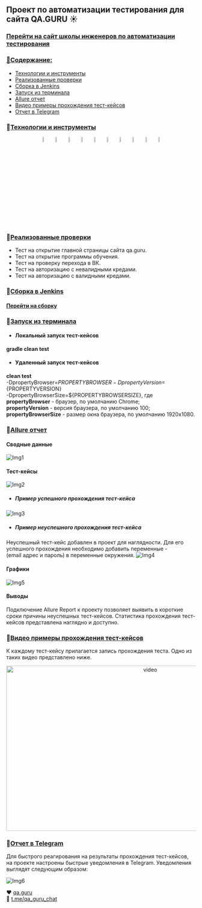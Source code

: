 
## Проект по автоматизации тестирования для сайта QA.GURU ☀️️

### <a target="_blank" href="https://qa.guru/">Перейти на сайт школы инженеров по автоматизации тестирования</a>

### <a href="#💎содержание:">💎Содержание:</a>

- <a href="#технологии-и-инструменты">Технологии и инструменты</a>
- <a href="#реализованные-проверки">Реализованные проверки</a>
- <a href="#сборка-в-jenkins">Сборка в Jenkins</a>
- <a href="#запуск-из-терминала">Запуск из терминала</a>
- <a href="#allure-отчет">Allure отчет</a>
- <a href="#видео-примеры-прохождения-тест-кейсов">Видео примеры прохождения тест-кейсов</a>
- <a href="#отчет-в-telegram">Отчет в Telegram</a>

### 💎[Технологии и инструменты](#технологии-и-инструменты)
<p align="center">
<img width="6%" title="IntelliJ IDEA" src="logo/Intelij_IDEA.svg">
<img width="6%" title="Java" src="logo/Java.svg">
<img width="6%" title="Selenide" src="logo/Selenide.svg">
<img width="6%" title="Selenoid" src="logo/Selenoid.svg">
<img width="6%" title="Allure Report" src="logo/Allure_Report.svg">
<img width="6%" title="Gradle" src="logo/Gradle.svg">
<img width="6%" title="JUnit5" src="logo/JUnit5.svg">
<img width="6%" title="GitHub" src="logo/GitHub.svg">
<img width="6%" title="Jenkins" src="logo/Jenkins.svg">
<img width="6%" title="Telegram" src="logo/Telegram.svg">
</p>

### 💎[Реализованные проверки](#реализованные-проверки)
* Тест на открытие главной страницы сайта qa.guru.
* Тест на открытие программы обучения.
* Тест на проверку перехода в ВК.
* Тест на авторизацию с невалидными кредами.
* Тест на авторизацию с валидными кредами.

### 💎[Сборка в Jenkins](#сборка-в-jenkins)
#### <a target="_blank" href="https://jenkins.autotests.cloud/job/qa.guru-hm13-smallProject/">Перейти на сборку</a>

### 💎[Запуск из терминала](#запуск-из-терминала)
* #### Локальный запуск тест-кейсов
**gradle clean test**

* #### Удаленный запуск тест-кейсов
**clean test**  
-DpropertyBrowser=${PROPERTYBROWSER}  
-DpropertyVersion=${PROPERTYVERSION}  
-DpropertyBrowserSize=${PROPERTYBROWSERSIZE}, где  
**propertyBrowser** - браузер, по умолчанию Chrome;  
**propertyVersion** - версия браузера, по умолчанию 100;  
**propertyBrowserSize** - размер окна браузера, по умолчанию 1920x1080.


### 💎[Allure отчет](#allure-отчет)
#### Сводные данные
![Img1](logo/mainreport.jpg)

#### Тест-кейсы
![Img2](logo/tests.jpg)

* ##### **Пример успешного прохождения тест-кейса**
![Img3](logo/success.jpg)

* ##### **Пример неуспешного прохождения тест-кейса**
Неуспешный тест-кейс добавлен в проект для наглядности. Для его успешного прохождения необходимо добавить переменные -  
(email адрес и пароль) в переменные окружения.
![Img4](logo/failed.jpg)

#### Графики
![Img5](logo/graphs.jpg)

#### Выводы
Подключение Allure Report к проекту позволяет выявить в короткие сроки причины неуспешных тест-кейсов.
Статистика прохождения тест-кейсов представлена наглядно и доступно.

### 💎[Видео примеры прохождения тест-кейсов](#видео-примеры-прохождения-тест-кейсов)
К каждому тест-кейсу прилагается запись прохождения теста. Одно из таких видео представлено ниже.
<p align="center">
<img title="video1" src="video1.gif" width="750" height="440"  alt="video">
</p>

### 💎[Отчет в Telegram](#отчет-в-telegram)
Для быстрого реагирования на результаты прохождения тест-кейсов, на проекте настроены быстрые уведомления в Telegram.
Уведомления выглядят следующим образом:

![Img6](logo/tg.jpg)

❤️ <a target="_blank" href="https://qa.guru">qa.guru</a><br/>
💙 <a target="_blank" href="https://t.me/qa_guru_chat">t.me/qa_guru_chat</a>
